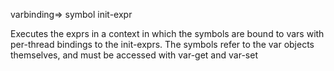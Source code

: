 varbinding=> symbol init-expr

  Executes the exprs in a context in which the symbols are bound to
  vars with per-thread bindings to the init-exprs.  The symbols refer
  to the var objects themselves, and must be accessed with var-get and
  var-set